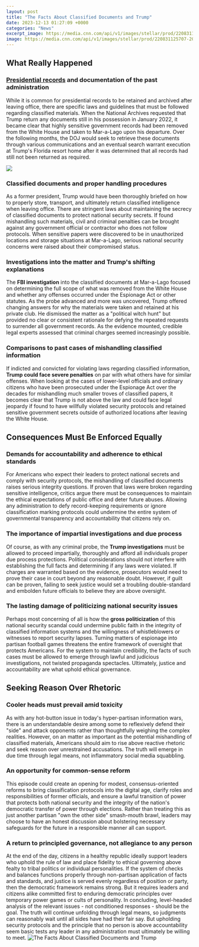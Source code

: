 ```yaml
---
layout: post
title: "The Facts About Classified Documents and Trump"
date: 2023-12-13 01:27:09 +0000
categories: "News"
excerpt_image: https://media.cnn.com/api/v1/images/stellar/prod/220831125707-20220831-trump-classified-docs.jpg?c=16x9&amp;q=h_270,w_480,c_fill
image: https://media.cnn.com/api/v1/images/stellar/prod/220831125707-20220831-trump-classified-docs.jpg?c=16x9&amp;q=h_270,w_480,c_fill
---
```


## What Really Happened
### [Presidential records](https://store.fi.io.vn/xmas-holiday-santa-riding-shetland-sheepdog-christmas-2) and documentation of the past administration 
While it is common for presidential records to be retained and archived after leaving office, there are specific laws and guidelines that must be followed regarding classified materials. When the National Archives requested that Trump return any documents still in his possession in January 2022, it became clear that highly sensitive government records had been removed from the White House and taken to Mar-a-Lago upon his departure. Over the following months, the DOJ would seek to retrieve these documents through various communications and an eventual search warrant execution at Trump's Florida resort home after it was determined that all records had still not been returned as required.

![](http://images.wsj.net/im-603692?width=1280&amp;height=720)
### **Classified documents and proper handling procedures** 
As a former president, Trump would have been thoroughly briefed on how to properly store, transport, and ultimately return classified intelligence when leaving office. There are stringent laws about maintaining the secrecy of classified documents to protect national security secrets. If found mishandling such materials, civil and criminal penalties can be brought against any government official or contractor who does not follow protocols. When sensitive papers were discovered to be in unauthorized locations and storage situations at Mar-a-Lago, serious national security concerns were raised about their compromised status.  
### **Investigations into the matter and Trump's shifting explanations**
The **FBI investigation** into the classified documents at Mar-a-Lago focused on determining the full scope of what was removed from the White House and whether any offenses occurred under the Espionage Act or other statutes. As the probe advanced and more was uncovered, Trump offered changing answers for why the materials were taken and retained at his private club. He dismissed the matter as a "political witch hunt" but provided no clear or consistent rationale for defying the repeated requests to surrender all government records. As the evidence mounted, credible legal experts assessed that criminal charges seemed increasingly possible.
### **Comparisons to past cases of mishandling classified information** 
If indicted and convicted for violating laws regarding classified information, **Trump could face severe penalties** on par with what others have for similar offenses. When looking at the cases of lower-level officials and ordinary citizens who have been prosecuted under the Espionage Act over the decades for mishandling much smaller troves of classified papers, it becomes clear that Trump is not above the law and could face legal jeopardy if found to have willfully violated security protocols and retained sensitive government secrets outside of authorized locations after leaving the White House.
## Consequences Must Be Enforced Equally 
### **Demands for accountability and adherence to ethical standards**
For Americans who expect their leaders to protect national secrets and comply with security protocols, the mishandling of classified documents raises serious integrity questions. If proven that laws were broken regarding sensitive intelligence, critics argue there must be consequences to maintain the ethical expectations of public office and deter future abuses. Allowing any administration to defy record-keeping requirements or ignore classification marking protocols could undermine the entire system of governmental transparency and accountability that citizens rely on.  
### **The importance of impartial investigations and due process**  
Of course, as with any criminal probe, the **Trump investigations** must be allowed to proceed impartially, thoroughly and afford all individuals proper due process protections. Political considerations should not interfere with establishing the full facts and determining if any laws were violated. If charges are warranted based on the evidence, prosecutors would need to prove their case in court beyond any reasonable doubt. However, if guilt can be proven, failing to seek justice would set a troubling double-standard and embolden future officials to believe they are above oversight.
### **The lasting damage of politicizing national security issues**
Perhaps most concerning of all is how the **gross politicization** of this national security scandal could undermine public faith in the integrity of classified information systems and the willingness of whistleblowers or witnesses to report security lapses. Turning matters of espionage into partisan football games threatens the entire framework of oversight that protects Americans. For the system to maintain credibility, the facts of such cases must be allowed to emerge through lawful and judicious investigations, not twisted propaganda spectacles. Ultimately, justice and accountability are what uphold ethical governance.
## Seeking Reason Over Rhetoric
### **Cooler heads must prevail amid toxicity**  
As with any hot-button issue in today's hyper-partisan information wars, there is an understandable desire among some to reflexively defend their "side" and attack opponents rather than thoughtfully weighing the complex realities. However, on an matter as important as the potential mishandling of classified materials, Americans should aim to rise above reactive rhetoric and seek reason over unrestrained accusations. The truth will emerge in due time through legal means, not inflammatory social media squabbling. 
### **An opportunity for common-sense reform**
This episode could create an opening for modest, consensus-oriented reforms to bring classification protocols into the digital age, clarify roles and responsibilities of former officials, and ensure a lawful transition of power that protects both national security and the integrity of the nation's democratic transfer of power through elections. Rather than treating this as just another partisan "own the other side" smash-mouth brawl, leaders may choose to have an honest discussion about bolstering necessary safeguards for the future in a responsible manner all can support.
### **A return to principled governance, not allegiance to any person**
At the end of the day, citizens in a healthy republic ideally support leaders who uphold the rule of law and place fidelity to ethical governing above fealty to tribal politics or individual personalities. If the system of checks and balances functions properly through non-partisan application of facts and standards, and justice is served evenly regardless of position or party, then the democratic framework remains strong. But it requires leaders and citizens alike committed first to enduring democratic principles over temporary power games or cults of personality.
In concluding, level-headed analysis of the relevant issues - not conditioned responses - should be the goal. The truth will continue unfolding through legal means, so judgments can reasonably wait until all sides have had their fair say. But upholding security protocols and the principle that no person is above accountability seem basic tests any leader in any administration must ultimately be willing to meet.
![The Facts About Classified Documents and Trump](https://media.cnn.com/api/v1/images/stellar/prod/220831125707-20220831-trump-classified-docs.jpg?c=16x9&amp;q=h_270,w_480,c_fill)